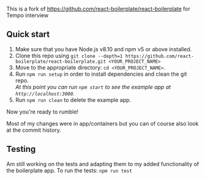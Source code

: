 This is a fork of https://github.com/react-boilerplate/react-boilerplate for Tempo interview

## Quick start

1.  Make sure that you have Node.js v8.10 and npm v5 or above installed.
2.  Clone this repo using `git clone --depth=1 https://github.com/react-boilerplate/react-boilerplate.git <YOUR_PROJECT_NAME>`
3.  Move to the appropriate directory: `cd <YOUR_PROJECT_NAME>`.<br />
4.  Run `npm run setup` in order to install dependencies and clean the git repo.<br />
    _At this point you can run `npm start` to see the example app at `http://localhost:3000`._
5.  Run `npm run clean` to delete the example app.

Now you're ready to rumble!

Most of my changes were in app/containers but you can of course also look at the commit history. 

## Testing

Am still working on the tests and adapting them to my added functionality of the boilerplate app.
To run the tests: `npm run test`
